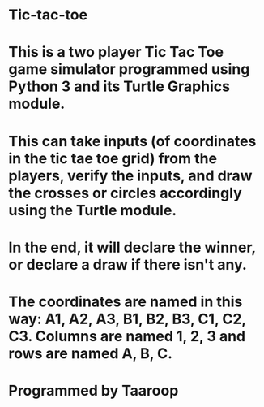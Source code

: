 # Tic-tac-toe
# This is a two player Tic Tac Toe game simulator programmed using Python 3 and its Turtle Graphics module.
# This can take inputs (of coordinates in the tic tae toe grid) from the players, verify the inputs, and draw the crosses or circles accordingly using the Turtle module.
# In the end, it will declare the winner, or declare a draw if there isn't any.
# The coordinates are named in this way: A1, A2, A3, B1, B2, B3, C1, C2, C3. Columns are named 1, 2, 3 and rows are named A, B, C.

# Programmed by Taaroop

